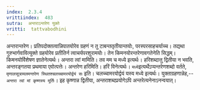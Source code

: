 ```yaml
---
index:  2.3.4
vrittiindex:  483
sutra:  अन्तराऽन्तरेण युक्ते
vritti:  tattvabodhini 
---
```


अन्तरान्तरेण। प्रतिपदोक्तत्वान्निपातयोरेव ग्रहणं न तु टाबन्ततृतीयान्तयोः, परस्परसाहचर्याच्च। तद्यथा गुरुभार्गवावित्युक्ते ग्रहयोरेव प्रतीतिर्न त्वाचर्यपरशुरामयोः। तेन किमनयोरन्तरेणावगतेनेति सिद्धम्। किमनयोर्विशेषण ज्ञातेनेत्यर्थः। अन्तरा त्वां मामिति। तव मम च मध्ये इत्यर्थः। हरिशब्दात्तु द्वितीया न भवति, अन्तरङ्गतया प्रथमाया एवोत्पत्तेः। अन्तरेण हरिमिति। हरिं विनेत्यर्थः। `मध्ये`इत्यर्थेऽप्यन्तरेणशब्दो वर्तते, `मृणालसूत्रामलमन्तरेण स्थितश्चलच्चामरयोर्द्वयं सः` इति। चलच्चामरयोर्द्वयं यस्य मध्ये इत्यर्थः। युक्ताग्रहणान्नेह,--`अन्तरा त्वां मां कृष्णस्य मूर्तिः`। इह कृष्णान्न द्वितीया, अन्तराशब्दप्रयोगेऽपि अन्तरेत्यनेनाऽनन्वयात्।

